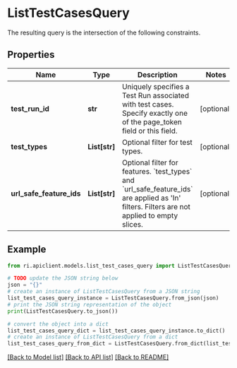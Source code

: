 # ListTestCasesQuery

The resulting query is the intersection of the following constraints.

## Properties

Name | Type | Description | Notes
------------ | ------------- | ------------- | -------------
**test_run_id** | **str** | Uniquely specifies a Test Run associated with test cases. Specify exactly one of the page_token field or this field. | [optional] 
**test_types** | **List[str]** | Optional filter for test types. | [optional] 
**url_safe_feature_ids** | **List[str]** | Optional filter for features.  &#x60;test_types&#x60; and &#x60;url_safe_feature_ids&#x60; are applied as &#39;In&#39; filters.  Filters are not applied to empty slices. | [optional] 

## Example

```python
from ri.apiclient.models.list_test_cases_query import ListTestCasesQuery

# TODO update the JSON string below
json = "{}"
# create an instance of ListTestCasesQuery from a JSON string
list_test_cases_query_instance = ListTestCasesQuery.from_json(json)
# print the JSON string representation of the object
print(ListTestCasesQuery.to_json())

# convert the object into a dict
list_test_cases_query_dict = list_test_cases_query_instance.to_dict()
# create an instance of ListTestCasesQuery from a dict
list_test_cases_query_from_dict = ListTestCasesQuery.from_dict(list_test_cases_query_dict)
```
[[Back to Model list]](../README.md#documentation-for-models) [[Back to API list]](../README.md#documentation-for-api-endpoints) [[Back to README]](../README.md)

